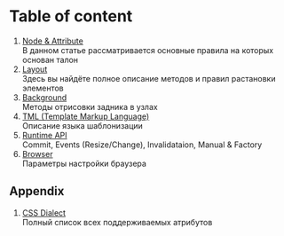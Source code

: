 # Table of content

1. [Node & Attribute](basics.md)  
	В данном статье рассматривается основные правила на которых основан талон
2. [Layout](layouts.md)  
	Здесь вы найдёте полное описание методов и правил растановки элементов
3. [Background](background.md)  
	Методы отрисовки задника в узлах
4. [TML (Template Markup Language)](tml.md)  
	Описание языка шаблонизации
5. [Runtime API](runtime.md)  
	Commit, Events (Resize/Change), Invalidataion, Manual & Factory
6. [Browser](browser.md)  
	Параметры настройки браузера

## Appendix
1. [CSS Dialect](css.md)  
	Полный список всех поддерживаемых атрибутов
